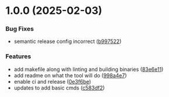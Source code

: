 # 1.0.0 (2025-02-03)


### Bug Fixes

* semantic release config incorrect ([b997522](https://github.com/chrisrob11/codeassistant/commit/b99752253bb1a80d6889e8469c90d7ca77a558f1))


### Features

* add makefile along with linting and building binaries ([83e6e11](https://github.com/chrisrob11/codeassistant/commit/83e6e114dc77d24a1f73820c6a9be7392f645a4d))
* add readme on what the tool will do ([998a4e7](https://github.com/chrisrob11/codeassistant/commit/998a4e7b6fbe676d637fb18900531ee4ea5e3485))
* enable ci and release ([0e3f6be](https://github.com/chrisrob11/codeassistant/commit/0e3f6be4009633ba8b0eeaae662238808df44830))
* updates to add basic cmds ([c583df2](https://github.com/chrisrob11/codeassistant/commit/c583df2267eeb912ee073946a497b3545037a09e))
